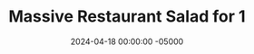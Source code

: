 ---
layout: post
title:  "Massive Restaurant Salad for 1"
date:   2024-04-18 00:00:00 -05000
categories: 
- Recipes
- Fish
permalink: /recipes/massive-salad
image: /assets/Food/Fish/Massive Salad/massive-salad-cover.jpg
ing: massivesalad-ing
facts: massivesalad-facts
Prep: 10
Rest: 
Cook: 
Source1: https://youtu.be/5S_uIN3o4Jk?si=0ds-g4LzG8UMbaZ7 
Source2: https://youtu.be/puWE8yKa-tY?si=qIKxpnS5jzl81smc
whisk: https://s.samsungfood.com/UKjtO
tags: 
- lettuce
- spinach
- tomatoes
- peppers
- dressing
- plain nonfat greek yogurt
- greek yogurt
- yogurt
- nonfat cottage cheese
- cottage cheese
- PB2
- powdered peanut
- balsamic vinegar
- soy sauce
- walnuts
- feta
- canned tuna
- tuna
- protein
- shredded chicken
- ground meat
- ground beef
- ground turkey
Description: Anyone who says a salad can't be filling or a great meal has obviously never had a good salad. A giant salad at a restaurant, topped with a lean protein and amazing toppings is my go to order, with dressing on the side. It's usually cheap, healthy, filling, and delicious. Just like a sandwich, a salad is simply a base for hundreds of different flavors. Don't just stick with a sad bowl of wet iceberg lettuce and store bought ranch dressing 
Instructions: 
- In a medium glass, mix together the dressing - yogurt, PB2, balsamic, soy sauce, garlic, onion, and black pepper. Nonfat cottage cheese will also work in place of yogurt. Season with salt to taste (I thought it was good as is), and thin out with some water if needed. You want the dressing to be pourable but not too liquidy, like a creamy ceasar<br><br>
- <center><img src="/assets/Food/Fish/Massive Salad/massive-salad-1.jpg" alt="" class="instruction-image"></center>

- Next, chop up the vegetables. I used 1 small head of romaine lettuce, and approximately 2 handfuls of raw spinach.  Add the spinach and thinly sliced lettuce to a strainer, and wash under cold water for about 30 seconds. Drain, and add as the base to a large bowl<br><br>

- Cut the tomatoes pepper into a medium dice. Add over the greens to the side of the bowl. Add the crumbled feta and chopped nuts to the center<br><br>
- <center><img src="/assets/Food/Fish/Massive Salad/massive-salad-3.jpg" alt="" class="instruction-image"></center>

- For the protein source, to keep this cheap and easy for a lunch, I've opted for a 5 oz can (4 oz drained weight) of albacore tuna canned in water. It's cheap, low in fat, high in protein, and super easy. Other great protein sources are shredded chicken (from either from a rotiserie chicken or <a href="pulled-chicken">BBQ Pulled Chicken and Coleslaw</a>) or any ground meat (like taco meat found in my <a href="taco">Sauteed Taco Meat and Fajita Veggies</a><br><br>

- Add your protein source on top of the salad, drizzle with your dressing, and enjoy!<br><br>
- <center><img src="/assets/Food/Fish/Massive Salad/massive-salad-5.jpg" alt="" class="instruction-image"></center>
---